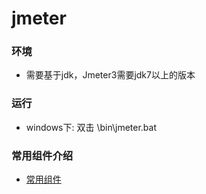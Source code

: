 # jmeter
### 环境
* 需要基于jdk，Jmeter3需要jdk7以上的版本
### 运行
* windows下: 双击 \bin\jmeter.bat
### 常用组件介绍
* [常用组件](jmeterComponent.md)
